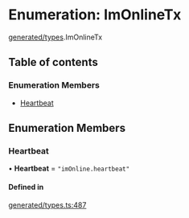 # Enumeration: ImOnlineTx

[generated/types](../wiki/generated.types).ImOnlineTx

## Table of contents

### Enumeration Members

- [Heartbeat](../wiki/generated.types.ImOnlineTx#heartbeat)

## Enumeration Members

### Heartbeat

• **Heartbeat** = ``"imOnline.heartbeat"``

#### Defined in

[generated/types.ts:487](https://github.com/PolymeshAssociation/polymesh-sdk/blob/07a4c5b0/src/generated/types.ts#L487)
